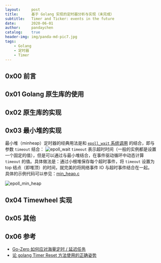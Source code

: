 ```yaml
---
layout:     post
title:      基于 Golang 实现的定时器分析与实现（未完成）
subtitle:   Timer and Ticker: events in the future
date:       2020-06-01
author:     pandaychen
catalog:    true
header-img: img/panda-md-pic7.jpg
tags:
    - Golang
    - 定时器
    - Timer
---
```



##  0x00    前言

##  0x01    Golang 原生库的使用

##  0x02    原生库的实现

##  0x03    最小堆的实现
最小堆（minheap）定时器的经典用法是和 [`epoll_wait` 系统调用](https://man7.org/linux/man-pages/man2/epoll_wait.2.html) 的结合，即与参数 `timeout` 结合：
![epoll_wait](https://raw.githubusercontent.com/pandaychen/pandaychen.github.io/master/blog_img/linux/epoll_wait.png)
`timeout` 表示超时时间（一般的实例都是设置一个固定的值），但是可以通过与最小堆结合，在事件驱动循环中动态计算 `timeout` 的值。具体做法是：通过小根堆保存每个超时事件，将 `timeout` 设置为 top 结点（即堆顶）的时间，就完美的将网络事件 IO 与超时事件结合在一起。<br>
具体的示例代码可以参见：[min_heap.c](https://github.com/pandaychen/tcpframe/blob/main/src/min_heap.c)

![epoll_min_heap](https://raw.githubusercontent.com/pandaychen/pandaychen.github.io/master/blog_img/linux/epoll_min_heap.jpg)

##  0x04    Timewheel 实现

##  0x05    其他

##  0x06    参考
-   [Go-Zero 如何应对海量定时 / 延迟任务](https://my.oschina.net/u/4628563/blog/4667586)
-   [论 golang Timer Reset 方法使用的正确姿势](https://tonybai.com/2016/12/21/how-to-use-timer-reset-in-golang-correctly/)

